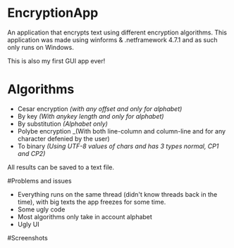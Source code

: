 # EncryptionApp
An application that encrypts text using different encryption algorithms. This application was made using winforms & .netframework 4.7.1 and as such only runs on Windows.

This is also my first GUI app ever! 

# Algorithms

- Cesar encryption _(with any offset and only for alphabet)_
- By key _(With anykey length and only for alphabet)_
- By substitution _(Alphabet only)_
- Polybe encryption _(With both line-column and column-line and for any character defenied by the user)
- To binary _(Using UTF-8 values of chars and has 3 types normal, CP1 and CP2)_

All results can be saved to a text file.

#Problems and issues
- Everything runs on the same thread (didn't know threads back in the time), with big texts the app freezes for some time.
- Some ugly code
- Most algorithms only take in account alphabet
- Ugly UI

#Screenshots

